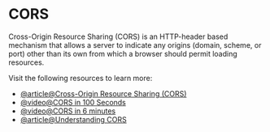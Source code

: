 # CORS

Cross-Origin Resource Sharing (CORS) is an HTTP-header based mechanism that allows a server to indicate any origins (domain, scheme, or port) other than its own from which a browser should permit loading resources.

Visit the following resources to learn more:

- [@article@Cross-Origin Resource Sharing (CORS)](https://developer.mozilla.org/en-US/docs/Web/HTTP/CORS)
- [@video@CORS in 100 Seconds](https://www.youtube.com/watch?v=4KHiSt0oLJ0)
- [@video@CORS in 6 minutes](https://www.youtube.com/watch?v=PNtFSVU-YTI)
- [@article@Understanding CORS](https://rbika.com/blog/understanding-cors)
